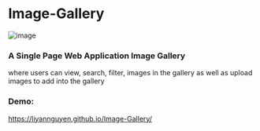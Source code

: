 # Image-Gallery

![image](https://user-images.githubusercontent.com/50958126/154527544-572be636-b64d-430a-9e48-542ec4a31110.png)


### A Single Page Web Application Image Gallery

where users can view, search, filter, images in the gallery as well as upload images to add into the gallery

### Demo:
https://liyannguyen.github.io/Image-Gallery/
